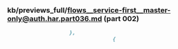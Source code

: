 ### kb/previews_full/flows__service-first__master-only@auth.har.part036.md (part 002)

```md
                    },
                                  {
      
```

```
